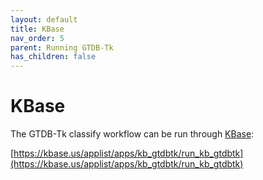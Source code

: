 ```yaml
---
layout: default
title: KBase
nav_order: 5
parent: Running GTDB-Tk
has_children: false
---
```


# KBase

The GTDB-Tk classify workflow can be run through [KBase](https://kbase.us/):

[https://kbase.us/applist/apps/kb_gtdbtk/run_kb_gtdbtk](https://kbase.us/applist/apps/kb_gtdbtk/run_kb_gtdbtk)
